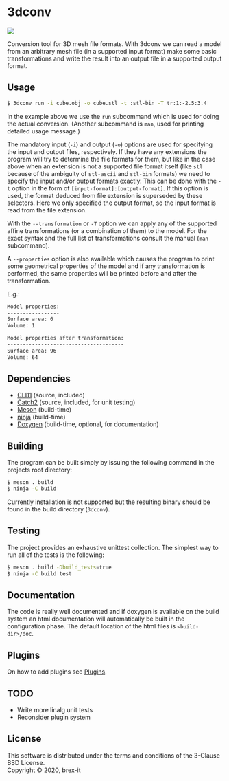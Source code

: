 # 3dconv

![](https://github.com/brex-it/3dconv/workflows/CI/badge.svg)

Conversion tool for 3D mesh file formats. With 3dconv we can read a model from
an arbitrary mesh file (in a supported input format) make some basic
transformations and write the result into an output file in a supported output
format.

## Usage

```sh
$ 3dconv run -i cube.obj -o cube.stl -t :stl-bin -T tr:1:-2.5:3.4
```
In the example above we use the `run` subcommand which is used for doing the
actual conversion. (Another subcommand is `man`, used for printing detailed
usage message.)

The mandatory input (`-i`) and output (`-o`) options are used for specifying
the input and output files, respectively. If they have any extensions the
program will try to determine the file formats for them, but like in the
case above when an extension is not a supported file format itself (like `stl`
because of the ambiguity of `stl-ascii` and `stl-bin` formats) we need to
specify the input and/or output formats exactly. This can be done with the `-t`
option in the form of `[input-format]:[output-format]`. If this option is used,
the format deduced from file extension is superseded by these selectors. Here
we only specified the output format, so the input format is read from the file
extension.

With the `--transformation` or `-T` option we can apply any of the supported
affine transformations (or a combination of them) to the model. For the exact
syntax and the full list of transformations consult the manual (`man`
subcommand).

A `--properties` option is also available which causes the program to print
some geometrical properties of the model and if any transformation is
performed, the same properties will be printed before and after the
transformation.

E.g.:

```txt
Model properties:
-----------------
Surface area: 6
Volume: 1

Model properties after transformation:
--------------------------------------
Surface area: 96
Volume: 64
```
## Dependencies
* [CLI11](https://github.com/CLIUtils/CLI11) (source, included)
* [Catch2](https://github.com/catchorg/Catch2) (source, included, for unit testing)
* [Meson](https://mesonbuild.com/) (build-time)
* [ninja](https://ninja-build.org/) (build-time)
* [Doxygen](http://www.doxygen.nl/) (build-time, optional, for documentation)

## Building
The program can be built simply by issuing the following command in the
projects root directory:

```sh
$ meson . build
$ ninja -C build
```

Currently installation is not supported but the resulting binary should be
found in the build directory (`3dconv`).

## Testing
The project provides an exhaustive unittest collection. The simplest way to run
all of the tests is the following:

```sh
$ meson . build -Dbuild_tests=true
$ ninja -C build test
```

## Documentation
The code is really well documented and if doxygen is available on the build
system an html documentation will automatically be built in the
configuration phase. The default location of the html files is
`<build-dir>/doc`.

## Plugins
On how to add plugins see [Plugins](./doc/plugins.md).

## TODO
* Write more linalg unit tests
* Reconsider plugin system

## License
This software is distributed under the terms and conditions of the 3-Clause BSD
License.  
Copyright &copy; 2020, brex-it
